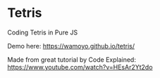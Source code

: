
# Tetris

Coding Tetris in Pure JS

Demo here: https://wamoyo.github.io/tetris/

Made from great tutorial by Code Explained: https://www.youtube.com/watch?v=HEsAr2Yt2do

